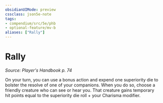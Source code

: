 ```yaml
---
obsidianUIMode: preview
cssclass: json5e-note
tags:
- compendium/src/5e/phb
- optional-feature/mv-b
aliases: ["Rally"]
---
```

# Rally
*Source: Player's Handbook p. 74* 

On your turn, you can use a bonus action and expend one superiority die to bolster the resolve of one of your companions. When you do so, choose a friendly creature who can see or hear you. That creature gains temporary hit points equal to the superiority die roll + your Charisma modifier.